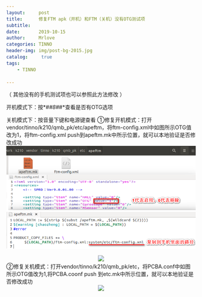 ```yaml
---
layout:     post
title:      修复FTM apk（开机）和FTM（关机）没有OTG测试项
subtitle:   
date:       2019-10-15
author:     Mrlove
categories: TINNO
header-img: img/post-bg-2015.jpg
catalog: 	 true
tags:
    - TINNO
    
---
```


（ 其他没有的手机测试项也可以参照此方法修改 ）

开机模式下：按*#*#8#*#*查看是否有OTG选项

关机模式下：按音量下键和电源键查看
①修复开机模式：打开vendor/tinno/k210/qmb_pk/etc/apeftm，将ftm-config.xml中如图所示OTG值改为1，将ftm-config.xml push到apeftm.mk中所示位置，就可以本地验证是否修改成功
![GitHub](https://raw.githubusercontent.com/DoubleWay/DoubleWay.github.io/master/img/2019-10-15/2019-10-15-1.1.png)
<div align="center">
	<img src="/img/2019-10-15/2019-10-15-1.1.png">  
</div>  
②修复关机模式：打开vendor/tinno/k210/qmb_pk/etc，将PCBA.conf中如图所示OTG值改为1,将PCBA.coonf push 到etc.mk中所示位置，就可以本地验证是否修改成功
<div align="center">
	<img src="/img/2019-10-15/2019-10-15-1.3.png">  
</div> 
